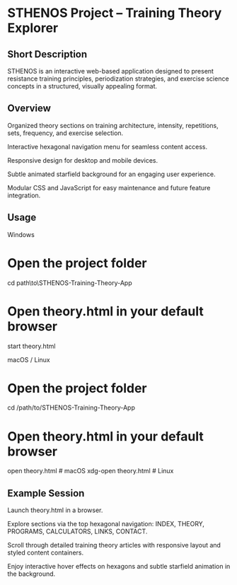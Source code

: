 # STHENOS Project – Training Theory Explorer

## Short Description
STHENOS is an interactive web-based application designed to present resistance training principles, periodization strategies, and exercise science concepts in a structured, visually appealing format.

## Overview

Organized theory sections on training architecture, intensity, repetitions, sets, frequency, and exercise selection.

Interactive hexagonal navigation menu for seamless content access.

Responsive design for desktop and mobile devices.

Subtle animated starfield background for an engaging user experience.

Modular CSS and JavaScript for easy maintenance and future feature integration.

## Usage

Windows
# Open the project folder
cd path\to\STHENOS-Training-Theory-App

# Open theory.html in your default browser
start theory.html

macOS / Linux
# Open the project folder
cd /path/to/STHENOS-Training-Theory-App

# Open theory.html in your default browser
open theory.html  # macOS
xdg-open theory.html  # Linux


## Example Session

Launch theory.html in a browser.

Explore sections via the top hexagonal navigation: INDEX, THEORY, PROGRAMS, CALCULATORS, LINKS, CONTACT.

Scroll through detailed training theory articles with responsive layout and styled content containers.

Enjoy interactive hover effects on hexagons and subtle starfield animation in the background.